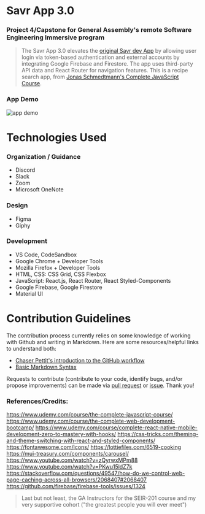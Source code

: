 # Savr App 3.0

### Project 4/Capstone for General Assembly's remote Software Engineering Immersive program

> The Savr App 3.0 elevates the [original Savr dev App](https://savr-dev-app.herokuapp.com/) by allowing user login via token-based authentication and external accounts by integrating Google Firebase and Firestore. The app uses third-party API data and React Router for navigation features. This is a recipe search app, from [Jonas Schmedtmann's Complete JavaScript Course](https://www.udemy.com/course/the-complete-javascript-course/). 

### App Demo
<img src="https://i.makeagif.com/media/4-26-2021/ycxouL.gif" alt="app demo">

# Technologies Used

### Organization / Guidance

- Discord
- Slack
- Zoom
- Microsoft OneNote

### Design

- Figma
- Giphy

### Development

- VS Code, CodeSandbox
- Google Chrome + Developer Tools
- Mozilla Firefox + Developer Tools
- HTML, CSS: CSS Grid, CSS Flexbox
- JavaScript: React.js, React Router, React Styled-Components
- Google Firebase, Google Firestore
- Material UI


# Contribution Guidelines
The contribution process currently relies on some knowledge of working with Github and writing in Markdown. Here are some resources/helpful links to understand both: 
- [Chaser Pettit's introduction to the GitHub workflow](https://gist.github.com/Chaser324/ce0505fbed06b947d962)
- [Basic Markdown Syntax](https://www.markdownguide.org/basic-syntax/)

Requests to contribute (contribute to your code, identify bugs, and/or propose improvements) can be made via [pull request](https://github.com/kccrtv/savr3/compare) or [issue](https://github.com/kccrtv/savr3/issues/new/choose). Thank you!

### References/Credits:
https://www.udemy.com/course/the-complete-javascript-course/
https://www.udemy.com/course/the-complete-web-development-bootcamp/
https://www.udemy.com/course/complete-react-native-mobile-development-zero-to-mastery-with-hooks/
https://css-tricks.com/theming-and-theme-switching-with-react-and-styled-components/
https://fontawesome.com/icons/
https://lottiefiles.com/6519-cooking
https://mui-treasury.com/components/carousel/
https://www.youtube.com/watch?v=zQyrwxMPm88
https://www.youtube.com/watch?v=PKwu15ldZ7k
https://stackoverflow.com/questions/49547/how-do-we-control-web-page-caching-across-all-browsers/2068407#2068407
https://github.com/firebase/firebase-tools/issues/1324

> Last but not least, the GA Instructors for the SEIR-201 course and my very supportive cohort ("the greatest people you will ever meet")
